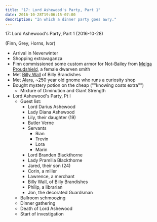```yaml
---
title: "17: Lord Ashewood's Party, Part 1"
date: 2016-10-28T19:06:15-07:00
description: "In which a dinner party goes awry."
---
```


17: Lord Ashewood's Party, Part 1 (2016-10-28)

(Finn, Grey, Horns, Ivor)

- Arrival in Neverwinter
- Shopping extravaganza
- Finn commissioned some custom armor for Not-Bailey from [Melga Proudshield](../non-player-characters/#wiki-toc-melga-proudshield), a female dwarven smith
- Met [Billy Wall](../non-player-characters/#wiki-toc-billy-wall) of Billy Brandishes
- Met [Alara](../non-player-characters/#wiki-toc-alara), ~250 year old gnome who runs a curiosity shop
- Bought mystery potion on the cheap (""knowing costs extra"")
  - Mixture of Diminution and Giant Strength
- Lord Ashewood's Party, Pt I
  - Guest list:
    - Lord Darius Ashewood
    - Lady Diana Ashewood
    - Lily, their daughter (19)
    - Butler Verne
    - Servants
      - Rian
      - Trevin
      - Lora
      - Marin
    - Lord Branden Blackthorne
    - Lady Pramilla Blackthorne
    - Jared, their son (24)
    - Corin, a miller
    - Lawrence, a merchant
    - Billy Wall, of Billy Brandishes
    - Philip, a librarian
    - Jon, the decorated Guardsman
  - Ballroom schmoozing
  - Dinner gathering
  - Death of Lord Ashewood
  - Start of investigation
